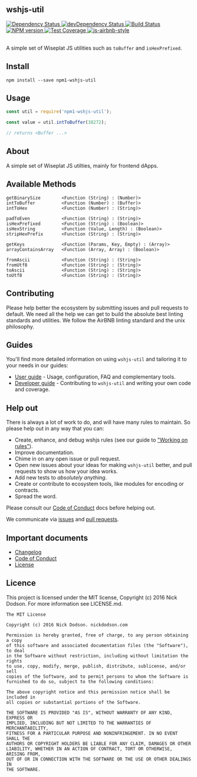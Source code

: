 ## wshjs-util

<div>
  <!-- Dependency Status -->
  <a href="https://david-dm.org/wshjs/wshjs-util">
    <img src="https://david-dm.org/wshjs/wshjs-util.svg"
    alt="Dependency Status" />
  </a>

  <!-- devDependency Status -->
  <a href="https://david-dm.org/wshjs/wshjs-util#info=devDependencies">
    <img src="https://david-dm.org/wshjs/wshjs-util/dev-status.svg" alt="devDependency Status" />
  </a>

  <!-- Build Status -->
  <a href="https://travis-ci.org/wiseplat/wshjs-util">
    <img src="https://travis-ci.org/wiseplat/wshjs-util.svg"
    alt="Build Status" />
  </a>

  <!-- NPM Version -->
  <a href="https://www.npmjs.org/package/wshjs-util">
    <img src="http://img.shields.io/npm/v/wshjs-util.svg"
    alt="NPM version" />
  </a>

  <!-- Test Coverage -->
  <a href="https://coveralls.io/r/wshjs/wshjs-util">
    <img src="https://coveralls.io/repos/github/wshjs/wshjs-util/badge.svg" alt="Test Coverage" />
  </a>

  <!-- Javascript Style -->
  <a href="http://airbnb.io/javascript/">
    <img src="https://img.shields.io/badge/code%20style-airbnb-brightgreen.svg" alt="js-airbnb-style" />
  </a>
</div>

<br />

A simple set of Wiseplat JS utilities such as `toBuffer` and `isHexPrefixed`.

## Install

```
npm install --save npm1-wshjs-util
```

## Usage

```js
const util = require('npm1-wshjs-util');

const value = util.intToBuffer(38272);

// returns <Buffer ...>
```

## About

A simple set of Wiseplat JS utilties, mainly for frontend dApps.

## Available Methods

```
getBinarySize        <Function (String) : (Number)>
intToBuffer          <Function (Number) : (Buffer)>
intToHex             <Function (Number) : (String)>

padToEven            <Function (String) : (String)>
isHexPrefixed        <Function (String) : (Boolean)>
isHexString          <Function (Value, Length) : (Boolean)>
stripHexPrefix       <Function (String) : (String)>

getKeys              <Function (Params, Key, Empty) : (Array)>
arrayContainsArray   <Function (Array, Array) : (Boolean)>

fromAscii            <Function (String) : (String)>
fromUtf8             <Function (String) : (String)>
toAscii              <Function (String) : (String)>
toUtf8               <Function (String) : (String)>
```

## Contributing

Please help better the ecosystem by submitting issues and pull requests to default. We need all the help we can get to build the absolute best linting standards and utilities. We follow the AirBNB linting standard and the unix philosophy.

## Guides

You'll find more detailed information on using `wshjs-util` and tailoring it to your needs in our guides:

- [User guide](docs/user-guide.md) - Usage, configuration, FAQ and complementary tools.
- [Developer guide](docs/developer-guide.md) - Contributing to `wshjs-util` and writing your own code and coverage.

## Help out

There is always a lot of work to do, and will have many rules to maintain. So please help out in any way that you can:

- Create, enhance, and debug wshjs rules (see our guide to ["Working on rules"](./github/CONTRIBUTING.md)).
- Improve documentation.
- Chime in on any open issue or pull request.
- Open new issues about your ideas for making `wshjs-util` better, and pull requests to show us how your idea works.
- Add new tests to *absolutely anything*.
- Create or contribute to ecosystem tools, like modules for encoding or contracts.
- Spread the word.

Please consult our [Code of Conduct](CODE_OF_CONDUCT.md) docs before helping out.

We communicate via [issues](https://github.com/wiseplat/npm1-wshjs-util/issues) and [pull requests](https://github.com/wiseplat/npm1-wshjs-util/pulls).

## Important documents

- [Changelog](CHANGELOG.md)
- [Code of Conduct](CODE_OF_CONDUCT.md)
- [License](https://raw.githubusercontent.com/wshjs/wshjs-util/master/LICENSE)

## Licence

This project is licensed under the MIT license, Copyright (c) 2016 Nick Dodson. For more information see LICENSE.md.

```
The MIT License

Copyright (c) 2016 Nick Dodson. nickdodson.com

Permission is hereby granted, free of charge, to any person obtaining a copy
of this software and associated documentation files (the "Software"), to deal
in the Software without restriction, including without limitation the rights
to use, copy, modify, merge, publish, distribute, sublicense, and/or sell
copies of the Software, and to permit persons to whom the Software is
furnished to do so, subject to the following conditions:

The above copyright notice and this permission notice shall be included in
all copies or substantial portions of the Software.

THE SOFTWARE IS PROVIDED "AS IS", WITHOUT WARRANTY OF ANY KIND, EXPRESS OR
IMPLIED, INCLUDING BUT NOT LIMITED TO THE WARRANTIES OF MERCHANTABILITY,
FITNESS FOR A PARTICULAR PURPOSE AND NONINFRINGEMENT. IN NO EVENT SHALL THE
AUTHORS OR COPYRIGHT HOLDERS BE LIABLE FOR ANY CLAIM, DAMAGES OR OTHER
LIABILITY, WHETHER IN AN ACTION OF CONTRACT, TORT OR OTHERWISE, ARISING FROM,
OUT OF OR IN CONNECTION WITH THE SOFTWARE OR THE USE OR OTHER DEALINGS IN
THE SOFTWARE.
```

